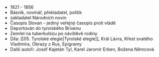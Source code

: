 - 1821 - 1856
- Básník, novinář, překladatel, politik
- zakladatel Národních novin
- Časopis Slovan - jediný veřejný časopis proti vládě
- Deportován do tyrolského Brixenu
- Zemřel na tuberkulózu po návštěvě rodiny
- Díla: [[05. Tyrolské elegie|Tyrolské elegie]], Král Lávra, Křest svatého Vladimíra, Obrazy z Rus, Epigramy
- Další autoři: Josef Kajetán Tyl, Karel Jaromír Erben, Božena Němcová